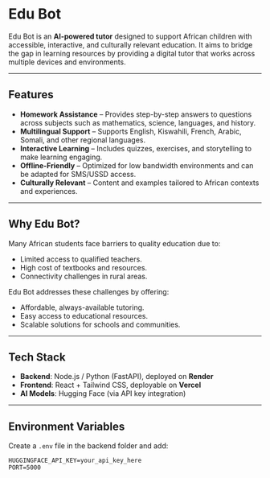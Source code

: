 # Edu Bot  

Edu Bot is an **AI-powered tutor** designed to support African children with accessible, interactive, and culturally relevant education. It aims to bridge the gap in learning resources by providing a digital tutor that works across multiple devices and environments.  

---

## Features  
- **Homework Assistance** – Provides step-by-step answers to questions across subjects such as mathematics, science, languages, and history.  
- **Multilingual Support** – Supports English, Kiswahili, French, Arabic, Somali, and other regional languages.  
- **Interactive Learning** – Includes quizzes, exercises, and storytelling to make learning engaging.  
- **Offline-Friendly** – Optimized for low bandwidth environments and can be adapted for SMS/USSD access.  
- **Culturally Relevant** – Content and examples tailored to African contexts and experiences.  

---

## Why Edu Bot?  
Many African students face barriers to quality education due to:  
- Limited access to qualified teachers.  
- High cost of textbooks and resources.  
- Connectivity challenges in rural areas.  

Edu Bot addresses these challenges by offering:  
- Affordable, always-available tutoring.  
- Easy access to educational resources.  
- Scalable solutions for schools and communities.  

---

## Tech Stack  
- **Backend**: Node.js / Python (FastAPI), deployed on **Render**  
- **Frontend**: React + Tailwind CSS, deployable on **Vercel**  
- **AI Models**: Hugging Face (via API key integration)  

---

## Environment Variables  

Create a `.env` file in the backend folder and add:  
```env
HUGGINGFACE_API_KEY=your_api_key_here
PORT=5000
